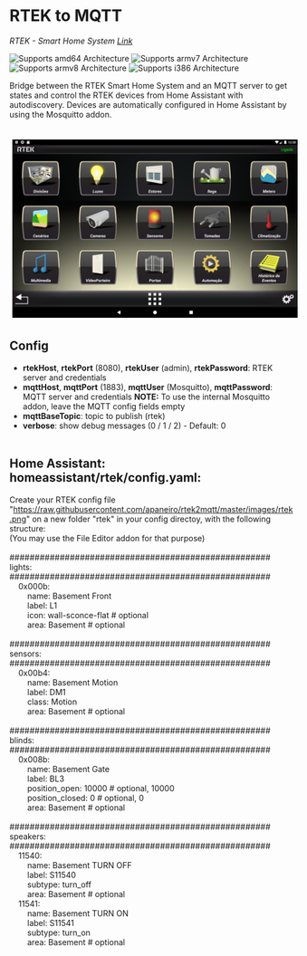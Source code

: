# RTEK to MQTT

_RTEK - Smart Home System [Link](https://rtek.pt/en/)_

![Supports amd64 Architecture][amd64-shield]
![Supports armv7 Architecture][armv7-shield]
![Supports armv8 Architecture][armv8-shield]
![Supports i386 Architecture][i386-shield]

[amd64-shield]: https://img.shields.io/badge/amd64-yes-green.svg
[armv7-shield]: https://img.shields.io/badge/armv7-yes-green.svg
[armv8-shield]: https://img.shields.io/badge/armv8-yes-green.svg
[i386-shield]: https://img.shields.io/badge/i386-yes-green.svg

Bridge between the RTEK Smart Home System and an MQTT server to get states and control the RTEK devices from Home Assistant with autodiscovery. Devices are automatically configured in Home Assistant by using the Mosquitto addon.<br>
<br>

<center><img src="images/rtek.png" width=600 style="margin: 5px"/></center>

## Config

- **rtekHost**, **rtekPort** (8080), **rtekUser** (admin), **rtekPassword**: RTEK server and credentials
- **mqttHost**, **mqttPort** (1883), **mqttUser** (Mosquitto), **mqttPassword**: MQTT server and credentials
  **NOTE:** To use the internal Mosquitto addon, leave the MQTT config fields empty
- **mqttBaseTopic**: topic to publish (rtek)
- **verbose**: show debug messages (0 / 1 / 2) - Default: 0
  <br><br>

## Home Assistant: homeassistant/rtek/config.yaml:

Create your RTEK config file "https://raw.githubusercontent.com/apaneiro/rtek2mqtt/master/images/rtek.png"
on a new folder "rtek" in your config directoy, with the following structure:<br>
(You may use the File Editor addon for that purpose)<br>
<br>
####################################################<br>
lights:<br>
####################################################<br>
&nbsp;&nbsp;&nbsp;&nbsp;0x000b:<br>
&nbsp;&nbsp;&nbsp;&nbsp;&nbsp;&nbsp;&nbsp;&nbsp;name: Basement Front<br>
&nbsp;&nbsp;&nbsp;&nbsp;&nbsp;&nbsp;&nbsp;&nbsp;label: L1<br>
&nbsp;&nbsp;&nbsp;&nbsp;&nbsp;&nbsp;&nbsp;&nbsp;icon: wall-sconce-flat # optional<br>
&nbsp;&nbsp;&nbsp;&nbsp;&nbsp;&nbsp;&nbsp;&nbsp;area: Basement # optional<br>
<br>
####################################################<br>
sensors:<br>
####################################################<br>
&nbsp;&nbsp;&nbsp;&nbsp;0x00b4:<br>
&nbsp;&nbsp;&nbsp;&nbsp;&nbsp;&nbsp;&nbsp;&nbsp;name: Basement Motion<br>
&nbsp;&nbsp;&nbsp;&nbsp;&nbsp;&nbsp;&nbsp;&nbsp;label: DM1<br>
&nbsp;&nbsp;&nbsp;&nbsp;&nbsp;&nbsp;&nbsp;&nbsp;class: Motion<br>
&nbsp;&nbsp;&nbsp;&nbsp;&nbsp;&nbsp;&nbsp;&nbsp;area: Basement # optional<br>
<br>
####################################################<br>
blinds:<br>
####################################################<br>
&nbsp;&nbsp;&nbsp;&nbsp;0x008b:<br>
&nbsp;&nbsp;&nbsp;&nbsp;&nbsp;&nbsp;&nbsp;&nbsp;name: Basement Gate<br>
&nbsp;&nbsp;&nbsp;&nbsp;&nbsp;&nbsp;&nbsp;&nbsp;label: BL3<br>
&nbsp;&nbsp;&nbsp;&nbsp;&nbsp;&nbsp;&nbsp;&nbsp;position_open: 10000 # optional, 10000<br>
&nbsp;&nbsp;&nbsp;&nbsp;&nbsp;&nbsp;&nbsp;&nbsp;position_closed: 0 # optional, 0<br>
&nbsp;&nbsp;&nbsp;&nbsp;&nbsp;&nbsp;&nbsp;&nbsp;area: Basement # optional<br>
<br>
####################################################<br>
speakers:<br>
####################################################<br>
&nbsp;&nbsp;&nbsp;&nbsp;11540:<br>
&nbsp;&nbsp;&nbsp;&nbsp;&nbsp;&nbsp;&nbsp;&nbsp;name: Basement TURN OFF<br>
&nbsp;&nbsp;&nbsp;&nbsp;&nbsp;&nbsp;&nbsp;&nbsp;label: S11540<br>
&nbsp;&nbsp;&nbsp;&nbsp;&nbsp;&nbsp;&nbsp;&nbsp;subtype: turn_off<br>
&nbsp;&nbsp;&nbsp;&nbsp;&nbsp;&nbsp;&nbsp;&nbsp;area: Basement # optional<br>
&nbsp;&nbsp;&nbsp;&nbsp;11541:<br>
&nbsp;&nbsp;&nbsp;&nbsp;&nbsp;&nbsp;&nbsp;&nbsp;name: Basement TURN ON<br>
&nbsp;&nbsp;&nbsp;&nbsp;&nbsp;&nbsp;&nbsp;&nbsp;label: S11541<br>
&nbsp;&nbsp;&nbsp;&nbsp;&nbsp;&nbsp;&nbsp;&nbsp;subtype: turn_on<br>
&nbsp;&nbsp;&nbsp;&nbsp;&nbsp;&nbsp;&nbsp;&nbsp;area: Basement # optional<br>
<br>

[def]: https://github.com/apaneiro/solius_reader/blob/main/icon.png
